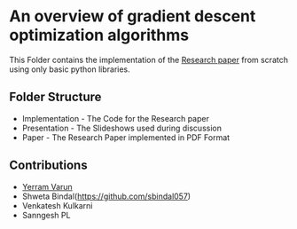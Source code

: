 # An overview of gradient descent optimization algorithms

This Folder contains the implementation of the [Research paper](https://arxiv.org/pdf/1609.04747.pdf) from scratch using only basic python libraries.

## Folder Structure
* Implementation - The Code for the Research paper
* Presentation - The Slideshows used during discussion
* Paper - The Research Paper implemented in PDF Format

## Contributions
- [Yerram Varun](https://github.com/Varun221)
- Shweta Bindal(https://github.com/sbindal057)
- Venkatesh Kulkarni
- Sanngesh PL
